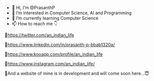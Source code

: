 - 👋 Hi, I’m @PrasanthP
- 👀 I’m interested in Computer Science, AI and Programming
- 🌱 I’m currently learning Computer Science
- 📫 How to reach me 👇

🔗https://twitter.com/an_indian_life

🔗https://www.linkedin.com/in/prasanth-p-bbab1320a/

🔗https://www.kooapp.com/profile/an_indian_life

🔗https://www.instagram.com/an_indian_life/

🔗And a website of mine is in development and will come soon here...😇
